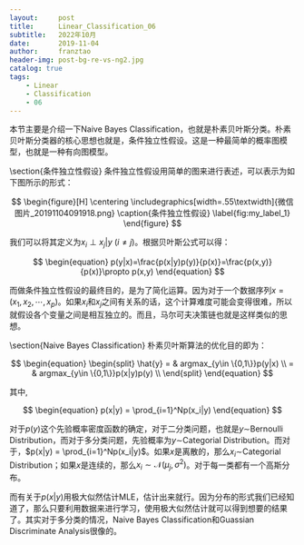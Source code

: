 ```yaml
---
layout:     post
title:      Linear_Classification_06
subtitle:   2022年10月
date:       2019-11-04
author:     franztao
header-img: post-bg-re-vs-ng2.jpg
catalog: true
tags:
    - Linear
    - Classification
    - 06
---
```


    


本节主要是介绍一下Naive Bayes Classification，也就是朴素贝叶斯分类。朴素贝叶斯分类器的核心思想也就是，条件独立性假设。这是一种最简单的概率图模型，也就是一种有向图模型。

\section{条件独立性假设}
条件独立性假设用简单的图来进行表述，可以表示为如下图所示的形式：

$$
\begin{figure}[H]
    \centering
    \includegraphics[width=.55\textwidth]{微信图片_20191104091918.png}
    \caption{条件独立性假设}
    \label{fig:my_label_1}
\end{figure}
$$

我们可以将其定义为$x_i\perp x_j|y\ (i \neq j)$。根据贝叶斯公式可以得：

$$
\begin{equation}
    p(y|x)=\frac{p(x|y)p(y)}{p(x)}=\frac{p(x,y)}{p(x)}\propto p(x,y)
\end{equation}
$$

而做条件独立性假设的最终目的，是为了简化运算。因为对于一个数据序列$x=(x_1,x_2,\cdots,x_p)$。如果$x_i$和$x_j$之间有关系的话，这个计算难度可能会变得很难，所以就假设各个变量之间是相互独立的。而且，马尔可夫决策链也就是这样类似的思想。

\section{Naive Bayes Classification}
朴素贝叶斯算法的优化目的即为：

$$
\begin{equation}
    \begin{split}
        \hat{y} = & argmax_{y\in \{0,1\}}p(y|x) \\
        = & argmax_{y\in \{0,1\}}p(x|y)p(y) \\
    \end{split}
\end{equation}
$$

其中,

$$
\begin{equation}
    p(x|y) = \prod_{i=1}^Np(x_i|y)
\end{equation}
$$

对于$p(y)$这个先验概率密度函数的确定，对于二分类问题，也就是$y\sim$Bernoulli Distribution，而对于多分类问题，先验概率为$y\sim$Categorial Distribution。而对于，$p(x|y) = \prod_{i=1}^Np(x_i|y)$。如果$x$是离散的，那么$x_i\sim$Categorial Distribution；如果$x$是连续的，那么$x_i\sim\mathcal{N}(\mu_j,\sigma^2)$。对于每一类都有一个高斯分布。

而有关于$p(x|y)$用极大似然估计MLE，估计出来就行。因为分布的形式我们已经知道了，那么只要利用数据来进行学习，使用极大似然估计就可以得到想要的结果了。其实对于多分类的情况，Naive Bayes Classification和Guassian Discriminate Analysis很像的。


